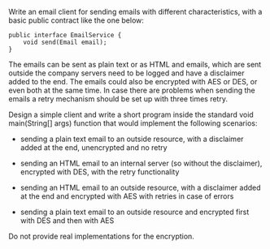 Write an email client for sending emails with different characteristics, with a basic public contract like the one below:

```
public interface EmailService {
    void send(Email email);
}
```

The emails can be sent as plain text or as HTML and emails, which are sent outside the company servers need to be logged and have a disclaimer added to the end. 
The emails could also be encrypted with AES or DES, or even both at the same time. 
In case there are problems when sending the emails a retry mechanism should be set up with three times retry.

Design a simple client and write a short program inside the standard void main(String[] args) function that would implement the following scenarios:

- sending a plain text email to an outside resource, with a disclaimer added at the end, unencrypted and no retry

- sending an HTML email to an internal server (so without the disclaimer), encrypted with DES, with the retry functionality

- sending an HTML email to an outside resource, with a disclaimer added at the end and encrypted with AES with retries in case of errors

- sending a plain text email to an outside resource and encrypted first with DES and then with AES

Do not provide real implementations for the encryption.

